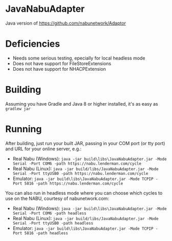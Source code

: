 # JavaNabuAdapter
Java version of https://github.com/nabunetwork/Adaptor

# Deficiencies 
* Needs some serious testing, epecially for local headless mode
* Does not have support for FileStoreExtensions
* Does not have support for NHACPExtension

# Building
Assuming you have Gradle and Java 8 or higher installed, it's as easy as `gradlew jar`

# Running
After building, just run your built JAR, passing in your COM port (or tty port) and URL for your online server, e.g.:
* Real Nabu (Windows): `java -jar build\libs\JavaNabuAdapter.jar -Mode Serial -Port COM6 -path https://nabu.lenderman.com/cycle`
* Real Nabu (Linux): `java -jar build/libs/JavaNabuAdapter.jar -Mode Serial -Port ttyUSB0 -path https://nabu.lenderman.com/cycle`
* Emulator: `java -jar build\libs\JavaNabuAdapter.jar -Mode TCPIP -Port 5816 -path https://nabu.lenderman.com/cycle`

You can also run in headless mode where you can choose which cycles to use on the NABU, courtesy of nabunetwork.com:
* Real Nabu (Windows): `java -jar build\libs\JavaNabuAdapter.jar -Mode Serial -Port COM6 -path headless`
* Real Nabu (Linux): `java -jar build/libs/JavaNabuAdapter.jar -Mode Serial -Port ttyUSB0 -path headless`
* Emulator: `java -jar build\libs\JavaNabuAdapter.jar -Mode TCPIP -Port 5816 -path headless`

